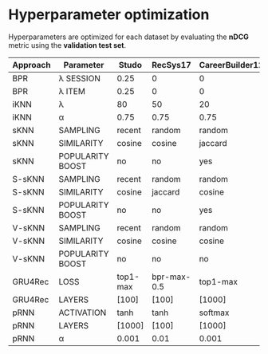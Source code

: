 # Hyperparameter optimization

Hyperparameters are optimized for each dataset by evaluating the **nDCG** metric using the **validation test set**. 

| **Approach** | **Parameter**            | **Studo**         | **RecSys17**         | **CareerBuilder12** |
|--------------|--------------------------|-------------------|----------------------|---------------------|
| BPR          | λ SESSION                | 0.25              | 0                    | 0                   |
| BPR          | λ ITEM                   | 0.25              | 0                    | 0                   |
| iKNN         | λ                        | 80                | 50                   | 20                  |
| iKNN         | α                        | 0.75              | 0.75                 | 0.75                |
| sKNN         | SAMPLING                 | recent            | random               | random              |
| sKNN         | SIMILARITY               | cosine            | cosine               | jaccard             |
| sKNN         | POPULARITY BOOST         | no                | no                   | yes                 |
| S-sKNN       | SAMPLING                 | recent            | random               | random              |
| S-sKNN       | SIMILARITY               | cosine            | jaccard              | cosine              |
| S-sKNN       | POPULARITY BOOST         | no                | no                   | yes                 |
| V-sKNN       | SAMPLING                 | recent            | random               | random              |
| V-sKNN       | SIMILARITY               | cosine            | cosine               | cosine              |
| V-sKNN       | POPULARITY BOOST         | no                | no                   | no                  |
| GRU4Rec      | LOSS                     | top1-max          | bpr-max-0.5          | top1-max            |
| GRU4Rec      | LAYERS                   | \[100\]           | \[100\]              | \[1000\]            |
| pRNN         | ACTIVATION               | tanh              | tanh                 | softmax             |
| pRNN         | LAYERS                   | \[1000\]          | \[100\]              | \[1000\]            |
| pRNN         | α                        | 0.001             | 0.01                 | 0.001               |
